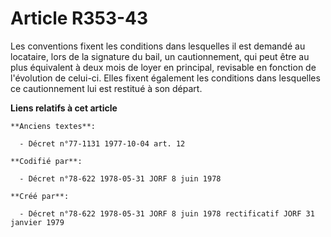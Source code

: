 # Article R353-43

Les conventions fixent les conditions dans lesquelles il est demandé au locataire, lors de la signature du bail, un
cautionnement, qui peut être au plus équivalent à deux mois de loyer en principal, revisable en fonction de l'évolution de
celui-ci. Elles fixent également les conditions dans lesquelles ce cautionnement lui est restitué à son départ.

**Liens relatifs à cet article**

	**Anciens textes**:

	  - Décret n°77-1131 1977-10-04 art. 12

	**Codifié par**:

	  - Décret n°78-622 1978-05-31 JORF 8 juin 1978

	**Créé par**:

	  - Décret n°78-622 1978-05-31 JORF 8 juin 1978 rectificatif JORF 31 janvier 1979
